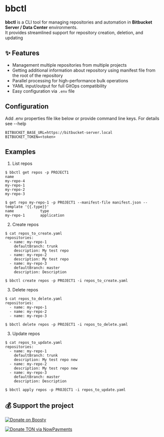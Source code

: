 # bbctl

**bbctl** is a CLI tool for managing repositories and automation in **Bitbucket Server / Data Center** environments.  
It provides streamlined support for repository creation, deletion, and updating 

## ✨ Features

- Management multiple repositories from multiple projects
- Getting additional information about repository using manifest file from the root of the repository  
- Parallel processing for high-performance bulk operations
- YAML input/output for full GitOps compatibility
- Easy configuration via `.env` file

## Configuration
Add .env properties file like below or provide command line keys. For details see --help
```
BITBUCKET_BASE_URL=https://bitbucket-server.local
BITBUCKET_TOKEN=<token>
```


## Examples
1) List repos
```
$ bbctl get repos -p PROJECT1
name
my-repo-4
my-repo-1
my-repo-2
my-repo-3

$ get repo my-repo-1 -p PROJECT1 --manifest-file manifest.json --template '{{.type}}'
name            type
my-repo-1       application

```
2) Create repos
```
$ cat repos_to_create.yaml
repositories:
  - name: my-repo-1
    defaultBranch: trunk
    description: My test repo
  - name: my-repo-2
    description: My test repo
  - name: my-repo-3
    defaultBranch: master
    description: Description

$ bbctl create repos -p PROJECT1 -i repos_to_create.yaml
```
3) Delete repos
```
$ cat repos_to_delete.yaml
repositories:
  - name: my-repo-1
  - name: my-repo-2
  - name: my-repo-3

$ bbctl delete repos -p PROJECT1 -i repos_to_delete.yaml
```

3) Update repos
```
$ cat repos_to_update.yaml
repositories:
  - name: my-repo-1
    defaultBranch: trunk
    description: My test repo new
  - name: my-repo-2
    description: My test repo new
  - name: my-repo-3
    defaultBranch: master
    description: Description

$ bbctl apply repos -p PROJECT1 -i repos_to_update.yaml
```


## 💰 Support the project

[![Donate on Boosty](https://img.shields.io/badge/Boosty-Donate-orange?logo=boosty&logoColor=white)](https://boosty.to/vinisman/donate)

[![Donate TON via NowPayments](https://img.shields.io/badge/Donate‑TON‑NowPayments-blue?logo=cryptocurrency&logoColor=white)](https://nowpayments.io/payment/?iid=5065138397)
